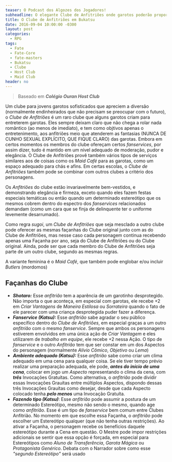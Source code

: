 ```yaml
---
teaser: O Podcast dos Algozes dos Jogadores!
subheadline: O elegante Clube de Anfitriões onde garotos poderão proporcionar lazer apropriado para garotas em Buktasu
title: O Clube de Anfitriões em Bukatsu
date: 2016-09-04 10:00:00 -0300
layout: post
categories:
  - RPG
tags:
  - Fate
  - Fate-Core
  - fate-masters
  - Bukatsu
  - Clube
  - Host Club
  - Maid Club
header: no
---
```


> Baseado em ___Colégio Ouran Host Club___

Um clube para jovens garotos sofisticados que apreciem a diversão (normalmente endinheirados que não precisam se preocupar com o futuro), o _Clube de Anfitriões_ é um raro clube que alguns garotos criam para entreterem garotas. Eles sempre deixam claro que não chega a rolar nada romântico (ao menos de imediato), e tem como objtivos apenas o entretenimento, aos anfitriões meio que atenderem as fantasias (NUNCA DE CUNHO SEXUAL EXPLÍCITO, QUE FIQUE CLARO) das garotas. Embora em certos momentos os membros do clube ofereçam certos _fanservices_, por assim dizer, tudo é mantido em um nível adequado de moderação, pudor e elegância. O Clube de Anfitriões provê também vários tipos de serviços similares aos de coisas como os _Maid Café_ para as garotas, como um espaço adequado para chás e afins. Em certas escolas, o _Clube de Anfitriões_ também pode se combinar com outros clubes a critério dos personagens. 

Os _Anfitriões_ do clube estão invariavelmente bem-vestidos, e demonstrando elegância e firmeza, exceto quando eles fazem festas especiais temáticas ou então quando um determinado estereótipo que os mesmos cobrem dentro do espectro dos _fanservices_ relacionados demandam (como um cara que se finja de delinquente ter o uniforme levemente desarrumado).

Como regra _sugoi_, um _Clube de Anfitriões_ que seja mesclado a outro clube pode oferecer as mesmas façanhas do Clube original junto com as do Clube de Anfitriões, mas nesse caso cada personagem continua recebendo apenas uma Façanha por ano, seja do Clube de Anfitriões ou do Clube original. Ainda, pode ser que cada membro do Clube de Anfitriões seja parte de um outro clube, segundo as mesmas regras. 

A variante feminina é o _Maid Café_, que também pode englobar e/ou incluir _Butlers_ (mordomos)

## Façanhas do Clube

+ ___Shotaro:___ Esse _anfitrião_ tem a aparência de um garotinho desprotegido. Não importa o que aconteça, em especial com garotas, ele recebe +2 em _Criar Vantagens_ de _Maneira Estilosa_ ou _Sorrateira_ quando o fato de ele parecer com uma criança desprotegida puder fazer a diferença.
+ ___Fanservice (Katsu):___ Esse _anfitrião_ sabe agradar o seu público específico dentro do _Clube de Anfitriões_, em especial graças a um outro _anfitrião_ com o mesmo _fanservice_. Sempre que ambos os personagens estiverem envolvidos em uma única ação de _Criar Vantagem_ e eles utilizarem de _trabalho em equipe_, ele recebe +2 nessa Ação. O tipo de _fanservice_ e o outro _Anfitrião_ tem que ser constar em um dos Aspectos do personagem (normalmente _Alívio Cômico_, _Objetivo_ ou _Lema_)
+ ___Ambiente adequado (Katsu):___ Esse _anfitrião_ sabe como criar um clima adequado em uma cena para qualquer coisa. Se ele tiver tempo prévio realizar uma preparação adequada, ele pode, ___antes do início de uma cena___, colocar em jogo um _Aspecto_ representando o clima da cena, com ___três___ Invocações Gratuítas. Como alternativa, o _anfitrião_ pode dividir essas Invocações Grauítas entre múltiplos Aspectos, dispondo dessas três Invocações Grauítas como desejar, desde que cada Aspecto colocado tenha ___pelo menos___ uma Invocação Gratuíta.
+ ___Fazendo tipo (Katsu)___: Esse _anfitrião_ pode assumir a postura de um determinado Estereótipo, mesmo não sendo o mesmo, quando age como _anfitrião_. Esse é um tipo de _fanservice_ bem comum entre Clubes Anfitrião. No momento em que escolhe essa Façanha, o _anfitrião_ pode escolher um Estereótipo qualquer (que não tenha outras restrições). Ao ativar a Façanha, o personagem recebe os benefícios daquele estereótipo durante a Cena em questão. O Mestre pode impor restrições adicionais se sentir que essa opção é forçada, em especial para Estereótipos como _Aluno de Transferência_, _Garota Mágica_ ou _Protagonista Genérico_. Debata com o Narrador sobre como esse _"segundo Estereótipo"_ será usado
